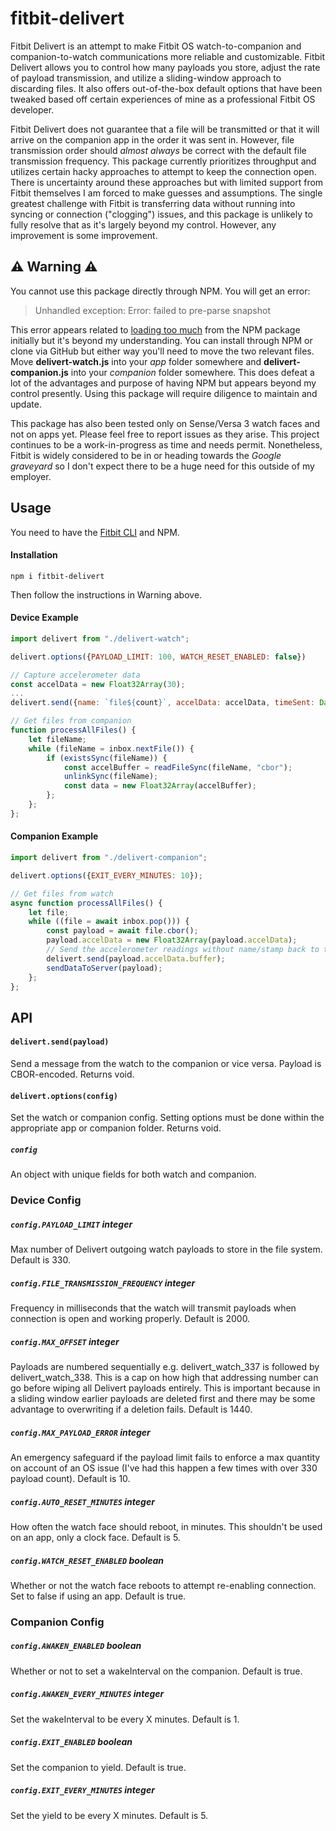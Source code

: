 # fitbit-delivert
Fitbit Delivert is an attempt to make Fitbit OS watch-to-companion and companion-to-watch communications more reliable and customizable.  Fitbit Delivert allows you to control how many payloads you store, adjust the rate of payload transmission, and utilize a sliding-window approach to discarding files. It also offers out-of-the-box default options that have been tweaked based off certain experiences of mine as a professional Fitbit OS developer. 

Fitbit Delivert does not guarantee that a file will be transmitted or that it will arrive on the companion app in the order it was sent in. However, file transmission order should *almost always* be correct with the default file transmission frequency. This package currently prioritizes throughput and utilizes certain hacky approaches to attempt to keep the connection open. There is uncertainty around these approaches but with limited support from Fitbit themselves I am forced to make guesses and assumptions. The single greatest challenge with Fitbit is transferring data without running into syncing or connection ("clogging") issues, and this package is unlikely to fully resolve that as it's largely beyond my control. However, any improvement is some improvement.  

## :warning: Warning :warning:

You cannot use this package directly through NPM. You will get an error:

> Unhandled exception: Error: failed to pre-parse snapshot

This error appears related to [loading too much](https://community.fitbit.com/t5/SDK-Development/Unhandled-Error-failed-to-pre-parse-snapshot/td-p/2947498) from the NPM package initially but it's beyond my understanding. You can install through NPM or clone via GitHub but either way you'll need to move the two relevant files. Move **delivert-watch.js** into your *app* folder somewhere and **delivert-companion.js** into your *companion* folder somewhere. This does defeat a lot of the advantages and purpose of having NPM but appears beyond my control presently. Using this package will require diligence to maintain and update.

This package has also been tested only on Sense/Versa 3 watch faces and not on apps yet. Please feel free to report issues as they arise. This project continues to be a work-in-progress as time and needs permit. Nonetheless, Fitbit is widely considered to be in or heading towards the *Google graveyard* so I don't expect there to be a huge need for this outside of my employer.

## Usage
You need to have the [Fitbit CLI](https://dev.fitbit.com/build/guides/command-line-interface/) and NPM.
#### Installation
```
npm i fitbit-delivert
```
Then follow the instructions in Warning above. 

#### Device Example
```javascript
import delivert from "./delivert-watch"; 

delivert.options({PAYLOAD_LIMIT: 100, WATCH_RESET_ENABLED: false})

// Capture accelerometer data
const accelData = new Float32Array(30);
...
delivert.send({name: `file${count}`, accelData: accelData, timeSent: Date.now()});

// Get files from companion
function processAllFiles() {
	let fileName;
	while (fileName = inbox.nextFile()) {
		if (existsSync(fileName)) {
			const accelBuffer = readFileSync(fileName, "cbor");
			unlinkSync(fileName);
			const data = new Float32Array(accelBuffer);
		};
	};
};
```
#### Companion Example
```javascript
import delivert from "./delivert-companion";  

delivert.options({EXIT_EVERY_MINUTES: 10});

// Get files from watch
async function processAllFiles() {
	let file;
	while ((file = await inbox.pop())) {
		const payload = await file.cbor();
		payload.accelData = new Float32Array(payload.accelData);
		// Send the accelerometer readings without name/stamp back to the watch
		delivert.send(payload.accelData.buffer);
		sendDataToServer(payload);
	};
};
```
## API
#### `delivert.send(payload)`
Send a message from the watch to the companion or vice versa. Payload is CBOR-encoded. Returns void.
#### `delivert.options(config)`
Set the watch or companion config. Setting options must be done within the appropriate app or companion folder. Returns void.
##### `config` 
An object with unique fields for both watch and companion.

### Device Config 

##### `config.PAYLOAD_LIMIT` **integer**
Max number of Delivert outgoing watch payloads to store in the file system. Default is 330.
##### `config.FILE_TRANSMISSION_FREQUENCY` **integer**
Frequency in milliseconds that the watch will transmit payloads when connection is open and working properly. Default is 2000.
##### `config.MAX_OFFSET` **integer**
Payloads are numbered sequentially e.g. delivert_watch_337 is followed by delivert_watch_338. This is a cap on how high that addressing number can go before wiping all Delivert payloads entirely. This is important because in a sliding window earlier payloads are deleted first and there may be some advantage to overwriting if a deletion fails. Default is 1440.
##### `config.MAX_PAYLOAD_ERROR` **integer**
An emergency safeguard if the payload limit fails to enforce a max quantity on account of an OS issue (I've had this happen a few times with over 330 payload count). Default is 10.
##### `config.AUTO_RESET_MINUTES` **integer**
How often the watch face should reboot, in minutes. This shouldn't be used on an app, only a clock face. Default is 5.
##### `config.WATCH_RESET_ENABLED` **boolean**
Whether or not the watch face reboots to attempt re-enabling connection. Set to false if using an app. Default is true.

### Companion Config 

##### `config.AWAKEN_ENABLED` **boolean**
Whether or not to set a wakeInterval on the companion. Default is true.
##### `config.AWAKEN_EVERY_MINUTES` **integer**
Set the wakeInterval to be every X minutes. Default is 1.
##### `config.EXIT_ENABLED` **boolean**
Set the companion to yield. Default is true.
##### `config.EXIT_EVERY_MINUTES` **integer**
Set the yield to be every X minutes. Default is 5.
